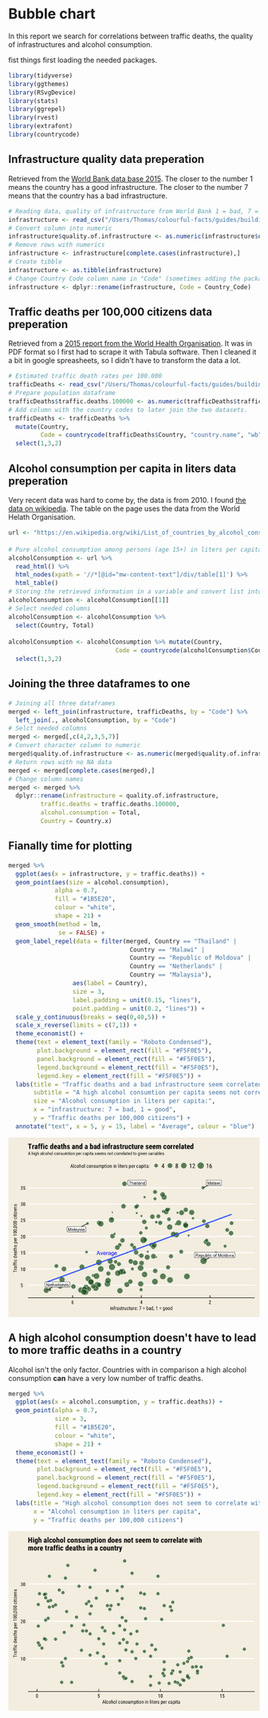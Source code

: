 Bubble chart
================

In this report we search for correlations between traffic deaths, the quality of infrastructures and alcohol consumption.

fist things first loading the needed packages.

``` r
library(tidyverse)
library(ggthemes)
library(RSvgDevice)
library(stats)
library(ggrepel)
library(rvest)
library(extrafont)
library(countrycode)
```

Infrastructure quality data preperation
---------------------------------------

Retrieved from the [World Bank data base 2015](http://databank.worldbank.org/data/reports.aspx?source=2&series=IQ.WEF.PORT.XQ&country=#). The closer to the number 1 means the country has a good infrastructure. The closer to the number 7 means that the country has a bad infrastructure.

``` r
# Reading data, quality of infrastructure from World Bank 1 = bad, 7 = good.
infrastructure <- read_csv("/Users/Thomas/colourful-facts/guides/building-charts/bubble-chart/data/quality-of-infrastructure.csv")
# Convert column into numeric
infrastructure$quality.of.infrastructure <- as.numeric(infrastructure$quality.of.infrastructure)
# Remove rows with numerics
infrastructure <- infrastructure[complete.cases(infrastructure),]
# Create tibble
infrastructure <- as.tibble(infrastructure)
# Change Country Code column name in "Code" (sometimes adding the package before the function helps)
infrastructure <- dplyr::rename(infrastructure, Code = Country_Code)
```

Traffic deaths per 100,000 citizens data preperation
----------------------------------------------------

Retrieved from a [2015 report from the World Health Organisation](http://www.who.int/violence_injury_prevention/road_safety_status/2015/en/). It was in PDF format so I first had to scrape it with Tabula software. Then I cleaned it a bit in google spreasheets, so I didn't have to transform the data a lot.

``` r
# Estimated traffic death rates per 100.000
trafficDeaths <- read_csv("/Users/Thomas/colourful-facts/guides/building-charts/bubble-chart/data/estimated-traffic-death-rates-2015.csv")
# Prepare population dataframe
trafficDeaths$traffic.deaths.100000 <- as.numeric(trafficDeaths$traffic.deaths.100000)
# Add column with the country codes to later join the two datasets.
trafficDeaths <- trafficDeaths %>% 
  mutate(Country, 
         Code = countrycode(trafficDeaths$Country, "country.name", "wb")) %>%
  select(1,3,2)
```

Alcohol consumption per capita in liters data preperation
---------------------------------------------------------

Very recent data was hard to come by, the data is from 2010. I found [the data on wikipedia](https://en.wikipedia.org/wiki/List_of_countries_by_alcohol_consumption_per_capita#cite_note-2). The table on the page uses the data from the World Helath Organisation.

``` r
url <- "https://en.wikipedia.org/wiki/List_of_countries_by_alcohol_consumption_per_capita#cite_note-2"

# Pure alcohol consumption among persons (age 15+) in liters per capita per year, 2010
alcoholConsumption <- url %>% 
  read_html() %>%
  html_nodes(xpath = '//*[@id="mw-content-text"]/div/table[1]') %>%
  html_table()
# Storing the retrieved information in a variable and convert list into data frame.
alcoholConsumption <- alcoholConsumption[[1]]
# Select needed columns
alcoholConsumption <- alcoholConsumption %>%
  select(Country, Total)

alcoholConsumption <- alcoholConsumption %>% mutate(Country, 
                              Code = countrycode(alcoholConsumption$Country, "country.name", "wb")) %>%
  select(1,3,2)
```

Joining the three dataframes to one
-----------------------------------

``` r
# Joining all three dataframes
merged <- left_join(infrastructure, trafficDeaths, by = "Code") %>%
  left_join(., alcoholConsumption, by = "Code")
# Selct needed columns
merged <- merged[,c(4,2,3,5,7)]
# Convert character column to numeric
merged$quality.of.infrastructure <- as.numeric(merged$quality.of.infrastructure)
# Return rows with no NA data
merged <- merged[complete.cases(merged),]
# Change column names
merged <- merged %>% 
  dplyr::rename(infrastructure = quality.of.infrastructure,
         traffic.deaths = traffic.deaths.100000,
         alcohol.consumption = Total,
         Country = Country.x)
```

Fianally time for plotting
--------------------------

``` r
merged %>% 
  ggplot(aes(x = infrastructure, y = traffic.deaths)) +
  geom_point(aes(size = alcohol.consumption),
             alpha = 0.7,
             fill = "#1B5E20",
             colour = "white",
             shape = 21) +
  geom_smooth(method = lm,
              se = FALSE) +
  geom_label_repel(data = filter(merged, Country == "Thailand" |
                                  Country == "Malawi" | 
                                  Country == "Republic of Moldova" |
                                  Country == "Netherlands" |
                                  Country == "Malaysia"), 
                  aes(label = Country),
                  size = 3,
                  label.padding = unit(0.15, "lines"),
                  point.padding = unit(0.2, "lines")) +
  scale_y_continuous(breaks = seq(0,40,5)) +
  scale_x_reverse(limits = c(7,1)) +
  theme_economist() + 
  theme(text = element_text(family = "Roboto Condensed"),
        plot.background = element_rect(fill = "#F5F0E5"),
        panel.background = element_rect(fill = "#F5F0E5"),
        legend.background = element_rect(fill = "#F5F0E5"),
        legend.key = element_rect(fill = "#F5F0E5")) +
  labs(title = "Traffic deaths and a bad infrastructure seem correlated",
       subtitle = "A high alcohol consumtion per capita seems not correlated to given variables.",
       size = "Alcohol consumption in liters per capita:",
       x = "infrastructure: 7 = bad, 1 = good",
       y = "Traffic deaths per 100,000 citizens") +
  annotate("text", x = 5, y = 15, label = "Average", colour = "blue")
```

<img src="bubble-chart_files/figure-markdown_github-ascii_identifiers/plot1-all-countries-1.png" style="display: block; margin: auto;" />

A high alcohol consumption doesn't have to lead to more traffic deaths in a country
-----------------------------------------------------------------------------------

Alcohol isn't the only factor. Countries with in comparison a high alcohol consumption **can** have a very low number of traffic deaths.

``` r
merged %>% 
  ggplot(aes(x = alcohol.consumption, y = traffic.deaths)) +
  geom_point(alpha = 0.7,
             size = 3,
             fill = "#1B5E20",
             colour = "white",
             shape = 21) +
  theme_economist() + 
  theme(text = element_text(family = "Roboto Condensed"),
        plot.background = element_rect(fill = "#F5F0E5"),
        panel.background = element_rect(fill = "#F5F0E5"),
        legend.background = element_rect(fill = "#F5F0E5"),
        legend.key = element_rect(fill = "#F5F0E5")) +
  labs(title = "High alcohol consumption does not seem to correlate with\nmore traffic deaths in a country",
       x = "Alcohol consumption in liters per capita",
       y = "Traffic deaths per 100,000 citizens")
```

<img src="bubble-chart_files/figure-markdown_github-ascii_identifiers/plot2-alcohol-consumption-1.png" style="display: block; margin: auto;" />
